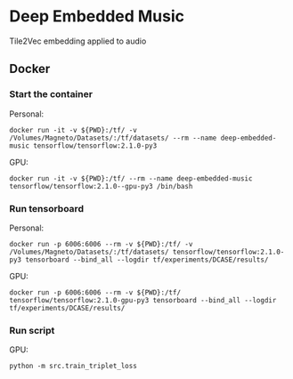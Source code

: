 # Deep Embedded Music
Tile2Vec embedding applied to audio

## Docker

### Start the container

Personal:
```shell script
docker run -it -v ${PWD}:/tf/ -v /Volumes/Magneto/Datasets/:/tf/datasets/ --rm --name deep-embedded-music tensorflow/tensorflow:2.1.0-py3
```

GPU:
```shell script
docker run -it -v ${PWD}:/tf/ --rm --name deep-embedded-music tensorflow/tensorflow:2.1.0--gpu-py3 /bin/bash
```

### Run tensorboard

Personal:
```shell script
docker run -p 6006:6006 --rm -v ${PWD}:/tf/ -v /Volumes/Magneto/Datasets/:/tf/datasets/ tensorflow/tensorflow:2.1.0-py3 tensorboard --bind_all --logdir tf/experiments/DCASE/results/
```

GPU:
```shell script
docker run -p 6006:6006 --rm -v ${PWD}:/tf/ tensorflow/tensorflow:2.1.0-gpu-py3 tensorboard --bind_all --logdir tf/experiments/DCASE/results/
```

### Run script

GPU:
```shell script
python -m src.train_triplet_loss
```
